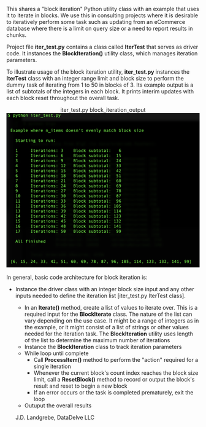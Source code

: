 This shares a "block iteration" Python utility class with an example that uses it to iterate in blocks.  We use this in consulting projects where it is desirable to iteratively perform some task such as updating from an eCommerce database where there is a limit on query size or a need to report results in chunks.

Project file **iter_test.py** contains a class called **IterTest** that serves as driver code.  It instances the **BlockIteration()** utility class, which manages iteration parameters.

To illustrate usage of the block iteration utility, **iter_test.py** instances the **IterTest** class with an integer range limit and block size to perform the dummy task of iterating from 1 to 50 in blocks of 3. Its example output is a list of subtotals of the integers in each block.  It prints interim updates with each block reset throughout the overall task.

<p align="center">
  iter_test.py block_iteration_output</br>
<img src=images/block_iteration_output.png "Block Iteration Output" width=600></br>
</p>

In general, basic code architecture for block iteration is:
* Instance the driver class with an integer block size input and any other inputs needed to define the iteration list [iter_test.py IterTest class].
  * In an **Iterate()** method, create a list of values to iterate over. This is a required input for the **BlockIterate** class. The nature of the list can vary depending on the use case.  It might be a range of integers as in the example, or it might consist of a list of strings or other values needed for the iteration task.  The **BlockIteration** utility uses length of the list to determine the maximum number of iterations
  * Instance the **BlockIteration** class to track iteration parameters
  * While loop until complete
    * Call **ProcessItem()** method to perform the "action" required for a single iteration
    * Whenever the current block's count index reaches the block size limit, call a **ResetBlock()** method to record or output the block's result and reset to begin a new block
    * If an error occurs or the task is completed prematurely, exit the loop
  * Outuput the overall results


  J.D. Landgrebe, DataDelve LLC
